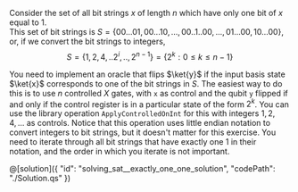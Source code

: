 Consider the set of all bit strings $x$ of length $n$ which have only one bit of $x$ equal to $1$.   
This set of bit strings is $S=\{00...01, 00...10, ..., 00..1..00, ..., 01...00, 10...00\}$, 
or, if we convert the bit strings to integers, 
$$S=\{1,2,4,..2^i,..,2^{n-1}\} = \{2^k: 0 \le k \le n-1\}$$

You need to implement an oracle that flips $\ket{y}$ if the input basis state $\ket{x}$ corresponds to one of the bit strings in $S$.
The easiest way to do this is to use $n$ controlled $X$ gates, with `x` as control and the qubit `y` flipped if and only if the control register is in a particular state of the form $2^k$.
You can use the library operation `ApplyControlledOnInt` for this with integers $1, 2, 4, ...$ as controls.
Notice that this operation uses little endian notation to convert integers to bit strings, but it doesn't matter for this exercise.
You need to iterate through all bit strings that have exactly one $1$ in their notation, and the order in which you iterate is not important.

@[solution]({
    "id": "solving_sat__exactly_one_one_solution",
    "codePath": "./Solution.qs"
})
